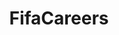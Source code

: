 ---
title: FifaCareers
crosslinks:
- FIFA
- youtubefactsbot
- u_imguralbumbot
- livven
- anti_gif_bot
- youtubot
- aboutthatnewcontract
- FIFA_YSL
- alotabot
- raerth
- safc
- answers
- schalke04
- BrasilOnReddit
- 2007scape
- pcmasterrace
- WEPES
- fifa17
- buildapc
- LigaMX
---